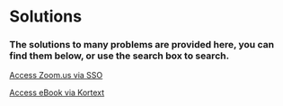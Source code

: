 # Solutions

### The solutions to many problems are provided here, you can find them below, or use the search box to search.

[Access Zoom.us via SSO](./post/Access-Zoom.us-via-SSO/)

[Access eBook via Kortext](./post/Access-eBook-via-Kortext/)
